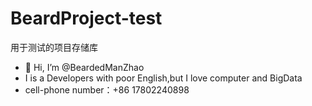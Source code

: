 # BeardProject-test
用于测试的项目存储库
- 👋 Hi, I’m @BeardedManZhao
- I is a Developers with poor English,but I love computer and BigData
- cell-phone number：+86 17802240898
